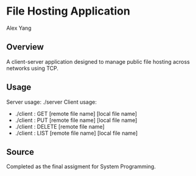 # File Hosting Application
Alex Yang <br>
## Overview
A client-server application designed to manage public file hosting across networks using TCP.
## Usage
Server usage: ./server <port>
Client usage: 
- ./client <server IP>:<server port> GET [remote file name] [local file name]
- ./client <server IP>:<server port> PUT [remote file name] [local file name]
- ./client <server IP>:<server port> DELETE [remote file name]
- ./client <server IP>:<server port> LIST [remote file name] [local file name]
## Source
Completed as the final assigment for System Programming.

